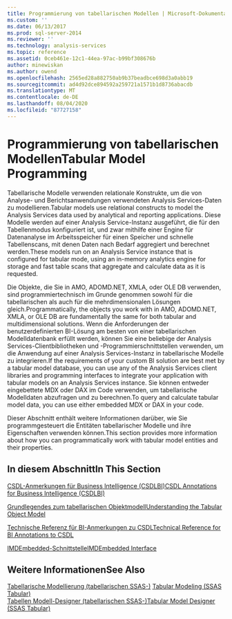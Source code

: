 ```yaml
---
title: Programmierung von tabellarischen Modellen | Microsoft-Dokumentation
ms.custom: ''
ms.date: 06/13/2017
ms.prod: sql-server-2014
ms.reviewer: ''
ms.technology: analysis-services
ms.topic: reference
ms.assetid: 0ceb461e-12c1-44ea-97ac-b99bf308676b
author: minewiskan
ms.author: owend
ms.openlocfilehash: 2565ed28a882750ab9b37beadbce698d3a0abb19
ms.sourcegitcommit: ad4d92dce894592a259721a1571b1d8736abacdb
ms.translationtype: MT
ms.contentlocale: de-DE
ms.lasthandoff: 08/04/2020
ms.locfileid: "87727158"
---
```

# <a name="tabular-model-programming"></a><span data-ttu-id="c0605-102">Programmierung von tabellarischen Modellen</span><span class="sxs-lookup"><span data-stu-id="c0605-102">Tabular Model Programming</span></span>
  <span data-ttu-id="c0605-103">Tabellarische Modelle verwenden relationale Konstrukte, um die von Analyse- und Berichtsanwendungen verwendeten Analysis Services-Daten zu modellieren.</span><span class="sxs-lookup"><span data-stu-id="c0605-103">Tabular models use relational constructs to model the Analysis Services data used by analytical and reporting applications.</span></span> <span data-ttu-id="c0605-104">Diese Modelle werden auf einer Analysis Service-Instanz ausgeführt, die für den Tabellenmodus konfiguriert ist, und zwar mithilfe einer Engine für Datenanalyse im Arbeitsspeicher für einen Speicher und schnelle Tabellenscans, mit denen Daten nach Bedarf aggregiert und berechnet werden.</span><span class="sxs-lookup"><span data-stu-id="c0605-104">These models run on an Analysis Service instance that is configured for tabular mode, using an in-memory analytics engine for storage and fast table scans that aggregate and calculate data as it is requested.</span></span>  
  
 <span data-ttu-id="c0605-105">Die Objekte, die Sie in AMO, ADOMD.NET, XMLA, oder OLE DB verwenden, sind programmiertechnisch im Grunde genommen sowohl für die tabellarischen als auch für die mehrdimensionalen Lösungen gleich.</span><span class="sxs-lookup"><span data-stu-id="c0605-105">Programmatically, the objects you work with in AMO, ADOMD.NET, XMLA, or OLE DB are fundamentally the same for both tabular and multidimensional solutions.</span></span> <span data-ttu-id="c0605-106">Wenn die Anforderungen der benutzerdefinierten BI-Lösung am besten von einer tabellarischen Modelldatenbank erfüllt werden, können Sie eine beliebige der Analysis Services-Clientbibliotheken und -Programmierschnittstellen verwenden, um die Anwendung auf einer Analysis Services-Instanz in tabellarische Modelle zu integrieren.</span><span class="sxs-lookup"><span data-stu-id="c0605-106">If the requirements of your custom BI solution are best met by a tabular model database, you can use any of the Analysis Services client libraries and programming interfaces to integrate your application with tabular models on an Analysis Services instance.</span></span> <span data-ttu-id="c0605-107">Sie können entweder eingebettete MDX oder DAX im Code verwenden, um tabellarische Modelldaten abzufragen und zu berechnen.</span><span class="sxs-lookup"><span data-stu-id="c0605-107">To query and calculate tabular model data, you can use either embedded MDX or DAX in your code.</span></span>  
  
 <span data-ttu-id="c0605-108">Dieser Abschnitt enthält weitere Informationen darüber, wie Sie programmgesteuert die Entitäten tabellarischer Modelle und ihre Eigenschaften verwenden können.</span><span class="sxs-lookup"><span data-stu-id="c0605-108">This section provides more information about how you can programmatically work with tabular model entities and their properties.</span></span>  
  
## <a name="in-this-section"></a><span data-ttu-id="c0605-109">In diesem Abschnitt</span><span class="sxs-lookup"><span data-stu-id="c0605-109">In This Section</span></span>  
 [<span data-ttu-id="c0605-110">CSDL-Anmerkungen für Business Intelligence &#40;CSDLBI&#41;</span><span class="sxs-lookup"><span data-stu-id="c0605-110">CSDL Annotations for Business Intelligence &#40;CSDLBI&#41;</span></span>](/analysis-services/csdlbi/csdl-annotations-for-business-intelligence-csdlbi)  
  
 [<span data-ttu-id="c0605-111">Grundlegendes zum tabellarischen Objektmodell</span><span class="sxs-lookup"><span data-stu-id="c0605-111">Understanding the Tabular Object Model</span></span>](representation/understanding-tabular-object-model-at-levels-1050-through-1103.md)  
  
 [<span data-ttu-id="c0605-112">Technische Referenz für BI-Anmerkungen zu CSDL</span><span class="sxs-lookup"><span data-stu-id="c0605-112">Technical Reference for BI Annotations to CSDL</span></span>](/analysis-services/csdlbi/technical-reference-for-bi-annotations-to-csdl)  
  
 [<span data-ttu-id="c0605-113">IMDEmbedded-Schnittstelle</span><span class="sxs-lookup"><span data-stu-id="c0605-113">IMDEmbedded Interface</span></span>](imdembeddeddata-interface.md)  
  
## <a name="see-also"></a><span data-ttu-id="c0605-114">Weitere Informationen</span><span class="sxs-lookup"><span data-stu-id="c0605-114">See Also</span></span>  
 <span data-ttu-id="c0605-115">[Tabellarische Modellierung &#40;tabellarischen SSAS-&#41;](../tabular-models/tabular-models-ssas.md) </span><span class="sxs-lookup"><span data-stu-id="c0605-115">[Tabular Modeling &#40;SSAS Tabular&#41;](../tabular-models/tabular-models-ssas.md) </span></span>  
 [<span data-ttu-id="c0605-116">Tabellen Modell-Designer &#40;tabellarischen SSAS-&#41;</span><span class="sxs-lookup"><span data-stu-id="c0605-116">Tabular Model Designer &#40;SSAS Tabular&#41;</span></span>](../tabular-model-designer-ssas-tabular.md)  
  
  

